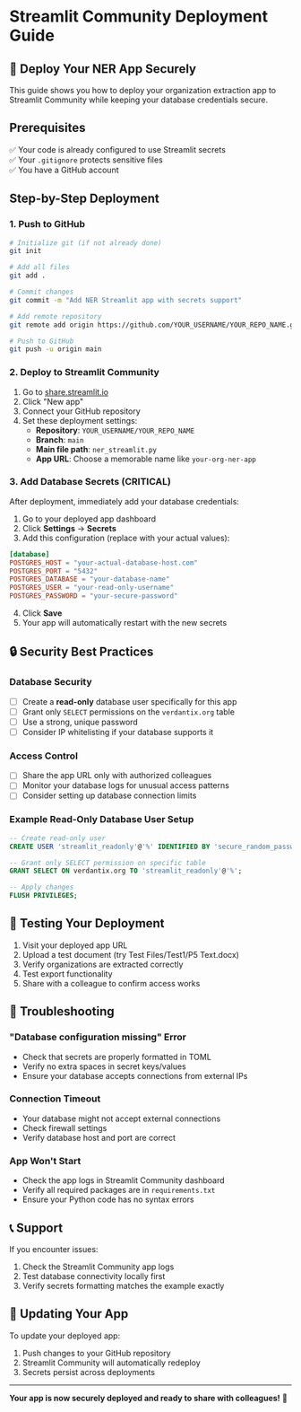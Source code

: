 # Streamlit Community Deployment Guide

## 🚀 Deploy Your NER App Securely

This guide shows you how to deploy your organization extraction app to Streamlit Community while keeping your database credentials secure.

## Prerequisites

✅ Your code is already configured to use Streamlit secrets  
✅ Your `.gitignore` protects sensitive files  
✅ You have a GitHub account  

## Step-by-Step Deployment

### 1. **Push to GitHub**

```bash
# Initialize git (if not already done)
git init

# Add all files
git add .

# Commit changes
git commit -m "Add NER Streamlit app with secrets support"

# Add remote repository
git remote add origin https://github.com/YOUR_USERNAME/YOUR_REPO_NAME.git

# Push to GitHub
git push -u origin main
```

### 2. **Deploy to Streamlit Community**

1. Go to [share.streamlit.io](https://share.streamlit.io)
2. Click "New app"
3. Connect your GitHub repository
4. Set these deployment settings:
   - **Repository**: `YOUR_USERNAME/YOUR_REPO_NAME`
   - **Branch**: `main`
   - **Main file path**: `ner_streamlit.py`
   - **App URL**: Choose a memorable name like `your-org-ner-app`

### 3. **Add Database Secrets (CRITICAL)**

After deployment, immediately add your database credentials:

1. Go to your deployed app dashboard
2. Click **Settings** → **Secrets**
3. Add this configuration (replace with your actual values):

```toml
[database]
POSTGRES_HOST = "your-actual-database-host.com"
POSTGRES_PORT = "5432"
POSTGRES_DATABASE = "your-database-name"
POSTGRES_USER = "your-read-only-username"
POSTGRES_PASSWORD = "your-secure-password"
```

4. Click **Save**
5. Your app will automatically restart with the new secrets

## 🔒 Security Best Practices

### Database Security
- [ ] Create a **read-only** database user specifically for this app
- [ ] Grant only `SELECT` permissions on the `verdantix.org` table
- [ ] Use a strong, unique password
- [ ] Consider IP whitelisting if your database supports it

### Access Control
- [ ] Share the app URL only with authorized colleagues
- [ ] Monitor your database logs for unusual access patterns
- [ ] Consider setting up database connection limits

### Example Read-Only Database User Setup

```sql
-- Create read-only user
CREATE USER 'streamlit_readonly'@'%' IDENTIFIED BY 'secure_random_password';

-- Grant only SELECT permission on specific table
GRANT SELECT ON verdantix.org TO 'streamlit_readonly'@'%';

-- Apply changes
FLUSH PRIVILEGES;
```

## 🎯 Testing Your Deployment

1. Visit your deployed app URL
2. Upload a test document (try Test Files/Test1/P5 Text.docx)
3. Verify organizations are extracted correctly
4. Test export functionality
5. Share with a colleague to confirm access works

## 🔧 Troubleshooting

### "Database configuration missing" Error
- Check that secrets are properly formatted in TOML
- Verify no extra spaces in secret keys/values
- Ensure your database accepts connections from external IPs

### Connection Timeout
- Your database might not accept external connections
- Check firewall settings
- Verify database host and port are correct

### App Won't Start
- Check the app logs in Streamlit Community dashboard
- Verify all required packages are in `requirements.txt`
- Ensure your Python code has no syntax errors

## 📞 Support

If you encounter issues:
1. Check the Streamlit Community app logs
2. Test database connectivity locally first
3. Verify secrets formatting matches the example exactly

## 🔄 Updating Your App

To update your deployed app:
1. Push changes to your GitHub repository
2. Streamlit Community will automatically redeploy
3. Secrets persist across deployments

---

**Your app is now securely deployed and ready to share with colleagues!** 🎉
